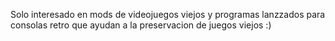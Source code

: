 Solo interesado en mods de videojuegos viejos y programas lanzzados para consolas retro que ayudan a la preservacion de juegos viejos :)
